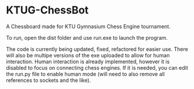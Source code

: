 # KTUG-ChessBot
A Chessboard made for KTU Gymnasium Chess Engine tournament.

To run, open the dist folder and use run.exe to launch the program.

The code is currently being updated, fixed, refactored for easier use. There will also be multipe versions of the exe uploaded to allow for human interaction. Human interaction is already implemented, however it is disabled to focus on connecting chess engines. If it is needed, you can edit the run.py file to enable human mode (will need to also remove all references to sockets and the like).
